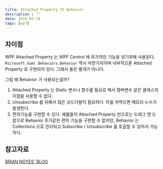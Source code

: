 ```yaml
---
title: Attached Property VS Behavior
description : ""
date: 2015-05-28
tags: [wpf]
---
```


## 차이점

WPF Attached Property 는 WPF Control 에 추가적인 기능을 넣기위해 사용된다. 
``` Microsoft.Xaml.Behaviors.Behavior``` 역시 마찬가지이며 내부적으론 Attached Property 로 구현되어 있다. 그래서 둘은 별개가 아니다.

그럼 왜 Behavior 가 사용되는걸까? 

1. Attached Property 는 Static 변수나 함수를 필요로 해서 멤버변수 같은 클래스의 이점을 사용할 수 없다.
2. Unsubscribe 를 위해서 많은 코드다발이 필요하다. 이를 까먹으면 메모리 누수가 발생한다.
3. 편의기능을 구현할 수 있다. 예를들어 Attached Property 만으로는 드래그 앤 드랍으로 Behavior 추가같은 편의 기능을 구현할 수 없지만, Behavior 는 Collections 으로 관리되고 Subscribe / Unsubscribe 를 호출할 수 있어서 가능하다.



## 참고자료

[BRIAN NOYES' BLOG](https://web.archive.org/web/20180208143035/http://briannoyesblog.azurewebsites.net/2012/12/20/attached-behaviors-vs-attached-properties-vs-blend-behaviors/)
